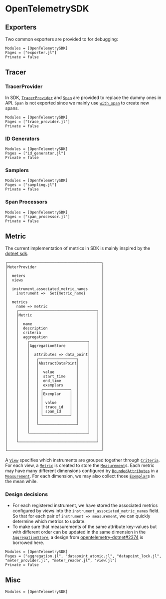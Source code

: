 # OpenTelemetrySDK

## Exporters

Two common exporters are provided to for debugging:

```@autodocs
Modules = [OpenTelemetrySDK]
Pages = ["exporter.jl"]
Private = false
```

## Tracer

### TracerProvider

In SDK, [`TracerProvider`](@ref) and [`Span`](@ref) are provided to replace the
dummy ones in API. `Span` is not exported since we mainly use [`with_span`](@ref) to
create new spans.

```@autodocs
Modules = [OpenTelemetrySDK]
Pages = ["trace_provider.jl"]
Private = false
```

### ID Generators

```@autodocs
Modules = [OpenTelemetrySDK]
Pages = ["id_generator.jl"]
Private = false
```

### Samplers

```@autodocs
Modules = [OpenTelemetrySDK]
Pages = ["sampling.jl"]
Private = false
```

### Span Processors

```@autodocs
Modules = [OpenTelemetrySDK]
Pages = ["span_processor.jl"]
Private = false
```

## Metric

The current implementation of metrics in SDK is mainly inspired by the [dotnet
sdk](https://github.com/open-telemetry/opentelemetry-dotnet).

```
┌──────────────────────────────────────────┐
│MeterProvider                             │
│                                          │
│  meters                                  │
│  views                                   │
│                                          │
│  instrument_associated_metric_names      │
│    instrument =>  Set{metric_name}       │
│                                          │
│  metrics                                 │
│    name => metric                        │
│    ┌───────────────────────────────────┐ │
│    │Metric                             │ │
│    │                                   │ │
│    │  name                             │ │
│    │  description                      │ │
│    │  criteria                         │ │
│    │  aggregation                      │ │
│    │    ┌──────────────────────────┐   │ │
│    │    │AggregationStore          │   │ │
│    │    │                          │   │ │
│    │    │  attributes => data_point│   │ │
│    │    │   ┌─────────────────┐    │   │ │
│    │    │   │AbstractDataPoint│    │   │ │
│    │    │   │                 │    │   │ │
│    │    │   │  value          │    │   │ │
│    │    │   │  start_time     │    │   │ │
│    │    │   │  end_time       │    │   │ │
│    │    │   │  exemplars      │    │   │ │
│    │    │   │ ┌────────────┐  │    │   │ │
│    │    │   │ │Exemplar    │  │    │   │ │
│    │    │   │ │            │  │    │   │ │
│    │    │   │ │ value      │  │    │   │ │
│    │    │   │ │ trace_id   │  │    │   │ │
│    │    │   │ │ span_id    │  │    │   │ │
│    │    │   │ └────────────┘  │    │   │ │
│    │    │   │                 │    │   │ │
│    │    │   └─────────────────┘    │   │ │
│    │    │                          │   │ │
│    │    └──────────────────────────┘   │ │
│    │                                   │ │
│    └───────────────────────────────────┘ │
│                                          │
└──────────────────────────────────────────┘
```

A [`View`](@ref) specifies which instruments are grouped together through [`Criteria`](@ref). For each view, a
[`Metric`](@ref) is created to store the [`Measurement`](@ref)s. Each metric may have many different dimensions
configured by [`BoundedAttributes`](@ref) in a [`Measurement`](@ref). For each dimension, we may also collect those
[`Exemplar`](@ref)s in the mean while.

### Design decisions

- For each registered instrument, we have stored the associated metrics configured by views into the
  `instrument_associated_metric_names` field. So that for each pair of `instrument => measurement`, we can quickly
  determine which metrics to update.
- To make sure that measurements of the same attribute key-values but with different order can be updated in the same
  dimension in the [`AggregationStore`](@ref), a design from
  [opentelemetry-dotnet#2374](https://github.com/open-telemetry/opentelemetry-dotnet/issues/2374) is borrowed here.

```@autodocs
Modules = [OpenTelemetrySDK]
Pages = ["aggregation.jl", "datapoint_atomic.jl", "datapoint_lock.jl", "meter_provider.jl", "meter_reader.jl", "view.jl"]
Private = false
```

## Misc

```@autodocs
Modules = [OpenTelemetrySDK]
```